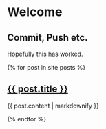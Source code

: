 # Welcome

## Commit, Push etc.
Hopefully this has worked.

{% for post in site.posts %}
  <h2>
    <a href="{{ post.url }}">
      {{ post.title }}
    </a>
  </h2>
 <p>{{ post.content | markdownify }}</p>
{% endfor %}